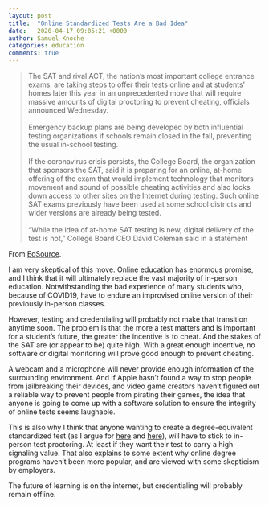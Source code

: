 ```yaml
---
layout: post
title:  "Online Standardized Tests Are a Bad Idea"
date:   2020-04-17 09:05:21 +0000
author: Samuel Knoche
categories: education
comments: true
---
```


> The SAT and rival ACT, the nation’s most important college entrance exams, are taking steps to offer their tests online and at students’ homes later this year in an unprecedented move that will require massive amounts of digital proctoring to prevent cheating, officials announced Wednesday. <br/><br/>
Emergency backup plans are being developed by both influential testing organizations if schools remain closed in the fall, preventing the usual in-school testing.<br/><br/>
If the coronavirus crisis persists, the College Board, the organization that sponsors the SAT, said it is preparing for an online, at-home offering of the exam that would implement technology that monitors movement and sound of possible cheating activities and also locks down access to other sites on the Internet during testing. Such online SAT exams previously have been used at some school districts and wider versions are already being tested.<br/><br/>
“While the idea of at-home SAT testing is new, digital delivery of the test is not,” College Board CEO David Coleman said in a statement


From [EdSource](https://edsource.org/2020/sat-and-act-plan-at-home-college-admissions-exams-during-health-crisis/629182).

I am very skeptical of this move. Online education has enormous promise, and I think that it will ultimately replace the vast majority of in-person education. Notwithstanding the bad experience of many students who, because of COVID19, have to endure an improvised online version of their previously in-person classes. 

However, testing and credentialing will probably not make that transition anytime soon. The problem is that the more a test matters and is important for a student’s future, the greater the incentive is to cheat. And the stakes of the SAT are (or appear to be) quite high. With a great enough incentive, no software or digital monitoring will prove good enough to prevent cheating. 
	
A webcam and a microphone will never provide enough information of the surrounding environment. And if Apple hasn’t found a way to stop people from jailbreaking their devices, and video game creators haven’t figured out a reliable way to prevent people from pirating their games, the idea that anyone is going to come up with a software solution to ensure the integrity of online tests seems laughable. 

This is also why I think that anyone wanting to create a degree-equivalent standardized test (as I argue for [here](https://thememeticist.com/education/2020/02/05/what-i-learned-dropping-out-of-high-school.html) and [here](https://thememeticist.com/education/2020/04/10/pinker-on-education.html)), will have to stick to in-person test proctoring. At least if they want their test to carry a high signaling value. That also explains to some extent why online degree programs haven’t been more popular, and are viewed with some skepticism by employers. 

The future of learning is on the internet, but credentialing will probably remain offline.
